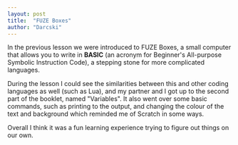 ```yaml
---
layout: post
title:  "FUZE Boxes"
author: "Darcski"
---
```


In the previous lesson we were introduced to FUZE Boxes, a small computer that allows you to write in **BASIC** (an acronym for Beginner's All-purpose Symbolic Instruction Code), a stepping stone for more complicated languages.

During the lesson I could see the similarities between this and other coding languages as well (such as Lua), and my partner and I got up to the second part of the booklet, named "Variables". It also went over some basic commands, such as printing to the output, and changing the colour of the text and background which reminded me of Scratch in some ways.

Overall I think it was a fun learning experience trying to figure out things on our own.
